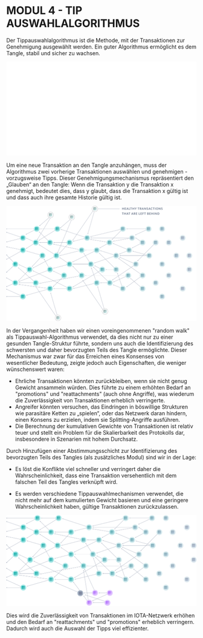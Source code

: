 # MODUL 4  - TIP AUSWAHLALGORITHMUS

Der Tippauswahlalgorithmus ist die Methode, mit der Transaktionen zur Genehmigung ausgewählt werden. Ein guter Algorithmus ermöglicht es dem Tangle, stabil und sicher zu wachsen.

![04_4_tangle](assets/04_4_tangle.gif)

Um eine neue Transaktion an den Tangle anzuhängen, muss der Algorithmus zwei vorherige Transaktionen auswählen und genehmigen - vorzugsweise Tipps. Dieser Genehmigungsmechanismus repräsentiert den „Glauben“ an den Tangle: Wenn die Transaktion y die Transaktion x genehmigt, bedeutet dies, dass y glaubt, dass die Transaktion x gültig ist und dass auch ihre gesamte Historie gültig ist.

![04_4_reliabale2](assets/04_4_reliabale2.png)

In der Vergangenheit haben wir einen voreingenommenen "random walk" als Tippauswahl-Algorithmus verwendet, da dies nicht nur zu einer gesunden Tangle-Struktur führte, sondern uns auch die Identifizierung des schwersten und daher bevorzugten Teils des Tangle ermöglichte. Dieser Mechanismus war zwar für das Erreichen eines Konsenses von wesentlicher Bedeutung, zeigte jedoch auch Eigenschaften, die weniger wünschenswert waren:

- Ehrliche Transaktionen könnten zurückbleiben, wenn sie nicht genug Gewicht ansammeln würden. Dies führte zu einem erhöhten Bedarf an "promotions" und "reattachments" (auch ohne Angriffe), was wiederum die Zuverlässigkeit von Transaktionen erheblich verringerte.
- Angreifer könnten versuchen, das Eindringen in böswillige Strukturen wie parasitäre Ketten zu „spielen“, oder das Netzwerk daran hindern, einen Konsens zu erzielen, indem sie Splitting-Angriffe ausführen.
- Die Berechnung der kumulativen Gewichte von Transaktionen ist relativ teuer und stellt ein Problem für die Skalierbarkeit des Protokolls dar, insbesondere in Szenarien mit hohem Durchsatz.

Durch Hinzufügen einer Abstimmungsschicht zur Identifizierung des bevorzugten Teils des Tangles (als zusätzliches Modul) sind wir in der Lage:

- Es löst die Konflikte viel schneller und verringert daher die Wahrscheinlichkeit, dass eine Transaktion versehentlich mit dem falschen Teil des Tangles verknüpft wird.

- Es werden verschiedene Tippauswahlmechanismen verwendet, die nicht mehr auf dem kumulierten Gewicht basieren und eine geringere Wahrscheinlichkeit haben, gültige Transaktionen zurückzulassen.

![04_4_reliabale1](assets/04_4_reliabale1.png)

Dies wird die Zuverlässigkeit von Transaktionen im IOTA-Netzwerk erhöhen und den Bedarf an "reattachments" und "promotions" erheblich verringern. Dadurch wird auch die Auswahl der Tipps viel effizienter.